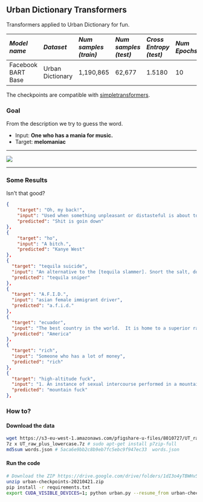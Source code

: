 ## Urban Dictionary Transformers
Transformers applied to Urban Dictionary for fun.


 *Model name* | *Dataset* | *Num samples (train)* | *Num samples (test)* | *Cross Entropy (test)* | *Num Epochs* | Download model | Results (test)
 | :--- | :--- | :--- | :--- | :--- | :--- | :--- | :--- 
Facebook BART Base          | Urban Dictionary | 1,190,865 | 62,677 | 1.5180 | 10 |  [Click (zip)](https://drive.google.com/drive/folders/1dI3o4yTBWHv5s15LxowCY3FDtFyGWkgO?usp=sharing) |  [Click (json)](https://drive.google.com/drive/folders/1dI3o4yTBWHv5s15LxowCY3FDtFyGWkgO?usp=sharing) |

The checkpoints are compatible with [simpletransformers](https://github.com/ThilinaRajapakse/simpletransformers).

### Goal

From the description we try to guess the word.

- Input: **One who has a mania for music.**
- Target: **melomaniac**

<hr>
<img src="https://user-images.githubusercontent.com/4516927/114693303-6c04ce00-9d54-11eb-8ce8-28499512605b.png"></img>
<hr>

### Some Results

Isn't that good?

```json
{
    "target": "Oh, my back!",
    "input": "Used when something unpleasant or distasteful is about to happen.",
    "predicted": "Shit is goin down"
},
{
    "target": "ho",
    "input": "A bitch.",
    "predicted": "Kanye West"
},
{
  "target": "tequila suicide",
  "input": "An alternative to the [tequila slammer]. Snort the salt, down the shot, squeeze lime in the eye.\r\n\r\n*WARNING* May cause nasal bleeding, bloodshot eyes and being totally [muntered].",
  "predicted": "tequila sniper"
},
{
  "target": "A.F.I.D.",
  "input": "asian female immigrant driver",
  "predicted": "a.f.i.d."
},
{
  "target": "ecuador",
  "input": "The best country in the world.  It is home to a superior race of men who is beginning world domination in Rochester, Minnesota and in Rogers, (the whole) Arkansas.",
  "predicted": "America"
},
{
  "target": "rich",
  "input": "Someone who has a lot of money",
  "predicted": "rich"
},
{
  "target": "high-altitude fuck",
  "input": "1. An instance of sexual intercourse performed in a mountainous region that is usually accompanied by an intense over-bearing shame inflicted on the participants by the conservative views of the society in which they live.  It is also usually directly preceded by stream fishing.  ",
  "predicted": "mountain fuck"
},
```


### How to?

#### Download the data

```bash
wget https://s3-eu-west-1.amazonaws.com/pfigshare-u-files/8010727/UT_raw_plus_lowercase.7z
7z x UT_raw_plus_lowercase.7z # sudo apt-get install p7zip-full
md5sum words.json # 5aca6e9bb2c8b9eb7fc5ebc9f947ec33  words.json
```

#### Run the code

```bash
# Download the ZIP https://drive.google.com/drive/folders/1dI3o4yTBWHv5s15LxowCY3FDtFyGWkgO.
unzip urban-checkpoints-20210421.zip
pip install -r requirements.txt
export CUDA_VISIBLE_DEVICES=1; python urban.py --resume_from urban-checkpoints-20210421 --eval_only
```
